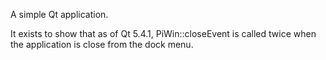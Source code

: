 A simple Qt application.

It exists to show that as of Qt 5.4.1, PiWin::closeEvent is called twice when the application is close from the dock menu.
